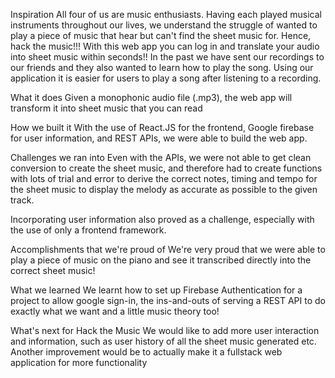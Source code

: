 Inspiration
All four of us are music enthusiasts. Having each played musical instruments throughout our lives, we understand the struggle of wanted to play a piece of music that hear but can't find the sheet music for. Hence, hack the music!!! With this web app you can log in and translate your audio into sheet music within seconds!! In the past we have sent our recordings to our friends and they also wanted to learn how to play the song. Using our application it is easier for users to play a song after listening to a recording.

What it does
Given a monophonic audio file (.mp3), the web app will transform it into sheet music that you can read

How we built it
With the use of React.JS for the frontend, Google firebase for user information, and REST APIs, we were able to build the web app.

Challenges we ran into
Even with the APIs, we were not able to get clean conversion to create the sheet music, and therefore had to create functions with lots of trial and error to derive the correct notes, timing and tempo for the sheet music to display the melody as accurate as possible to the given track.

Incorporating user information also proved as a challenge, especially with the use of only a frontend framework.

Accomplishments that we're proud of
We're very proud that we were able to play a piece of music on the piano and see it transcribed directly into the correct sheet music!

What we learned
We learnt how to set up Firebase Authentication for a project to allow google sign-in, the ins-and-outs of serving a REST API to do exactly what we want and a little music theory too!

What's next for Hack the Music
We would like to add more user interaction and information, such as user history of all the sheet music generated etc. Another improvement would be to actually make it a fullstack web application for more functionality
